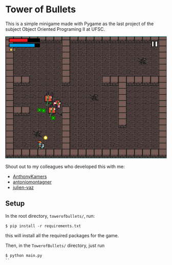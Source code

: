 # Tower of Bullets
This is a simple minigame made with Pygame as the last project of the subject Object Oriented Programing II at UFSC.

![Image of the gameplay](./images/gameplay1.png)

Shout out to my colleagues who developed this with me:
 - [AnthonyKamers](https://github.com/AnthonyKamers/)
 - [antoniomontagner](https://github.com/antoniomontagner)
 - [julien-vaz](https://github.com/julien-vaz/)

## Setup
In the root directory, `towerofbullets/`, run:
```
$ pip install -r requirements.txt
```
this will install all the required packages for the game.

Then, in the `TowerofBullets/` directory, just run
```
$ python main.py
``

